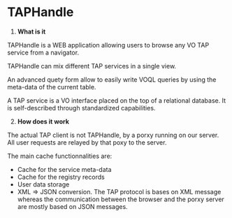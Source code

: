 # TAPHandle

1. **What is it**

TAPHandle is a WEB application allowing users to browse any VO TAP service from a navigator.

TAPHandle can mix different TAP services in a single view. 

An advanced quety form allow to easily write VOQL queries by using the meta-data of the current table.

A TAP service is a VO interface placed on the top of a relational database. It is self-described through standardized capabilities.


2. **How does it work**

The actual TAP client is not TAPHandle, by a porxy running on our server. All user requests are relayed by that poxy to the server.

The main cache functionnalities are:
  * Cache for the service meta-data
  * Cache for the registry records
  * User data storage
  * XML => JSON conversion. The TAP protocol is bases on XML message whereas the communication between the browser and the porxy server are mostly based on JSON messages.

